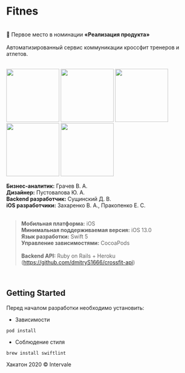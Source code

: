 # Fitnes
<br> 
💐  Первое место в номинации <b>«Реализация продукта»</b>
<br><br>
Автоматизированный сервис коммуникации кроссфит тренеров и атлетов.
<br><br>

<img src="https://user-images.githubusercontent.com/47568606/92991456-8b045e80-f4ec-11ea-9e93-4d0d497ff99f.png" width="140"></a>
<img src="https://user-images.githubusercontent.com/47568606/92991480-b71fdf80-f4ec-11ea-9bc8-2f14216ccbf9.png" width="140"></a>
<img src="https://user-images.githubusercontent.com/47568606/92991511-e7677e00-f4ec-11ea-8fe8-ff69b3182ebb.png" width="140"></a>
<img src="https://user-images.githubusercontent.com/47568606/92991516-f9492100-f4ec-11ea-99ea-7112e8a06ac2.png" width="140"></a>
<img src="https://user-images.githubusercontent.com/47568606/93018337-b87a0680-f5d7-11ea-932e-d7466a226bdd.png" width="140"></a>

**Бизнес-аналитик:** Грачев В. А.<br>
**Дизайнер:** Пустовалова Ю. А.<br>
**Backend разработчик:** Сущинский Д. В.<br>
**iOS разработчики:** Захаренко В. А., Пракопенко Е. С.<br>
<br>
> **Мобильная платформа:** iOS<br>
**Минимальная поддерживаемая версия:** iOS 13.0<br>
**Язык разработки:** Swift 5<br>
**Управление зависимостями:** CocoaPods<br><br>
**Backend API:** Ruby on Rails + Heroku (https://github.com/dmitryS1666/crossfit-api)<br> 

<br>

## Getting Started

Перед началом разработки необходимо установить:

- Зависимости
```
pod install
```
- Соблюдение стиля

```
brew install swiftlint
```
Хакатон 2020 © Intervale

